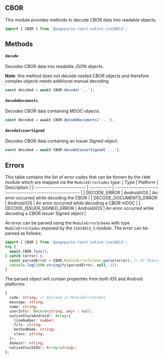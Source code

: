 ## CBOR

This module provides methods to decode CBOR data into readable objects.

```typescript
import { CBOR } from '@pagopa/io-react-native-iso18013';
```

## Methods

#### `decode`

Decodes CBOR data into readable JSON objects.

**Note**: this method does not decode nested CBOR objects and therefore complex objects needs additional manual decoding

```typescript
const decoded = await CBOR.decode('...');
```

#### `decodeDocuments`

Decodes CBOR data containing MDOC objects.

```typescript
const decoded = await CBOR.decodeDocuments('...');
```

#### `decodeIssuerSigned`

Decodes CBOR data containing an Issuer Signed object.

```typescript
const decoded = await CBOR.decodeIssuerSigned('...');
```

## Errors

This table contains the list of error codes that can be thrown by the `CBOR` module which are mapped via the `ModuleErrorCodes` type:
| Type | Platform | Description |
| -------------------------- | ----------- | ------------------------------------------------------------ |
| DECODE_ERROR | Android/iOS | An error occurred while decoding the CBOR |
| DECODE_DOCUMENTS_ERROR | Android/iOS | An error occurred while decoding a CBOR mDOC |
| DECODE_ISSUER_SIGNED_ERROR | Android/iOS | An error occurred while decoding a CBOR Issuer Signed object |

An error can be parsed using the `ModuleErrorSchema` with type `ModuleErrorCodes` exposed by the `ISO18013_5` module. The error can be parsed as follows:

```typescript
import { CBOR } from '@pagopa/io-react-native-iso18013';
try {
  await CBOR.func();
} catch (error) {
  const parsedError = CBOR.ModuleErrorSchema.parse(error); // Or ModuleErrorSchema.safeParse(error) for safe parsing
  console.log(JSON.stringify(parsedError, null, 2));
}
```

The parsed object will contain properties from both iOS and Android platforms:

```typescript
{
  code: string; // Defined in ModuleErrorCodes
  message: string;
  name: string;
  userInfo?: Record<string, any> | null;
  nativeStackAndroid?: Array<{
    lineNumber: number;
    file: string;
    methodName: string;
    class: string;
  }>;
  domain?: string;
  nativeStackIOS?: Array<string>;
};
```
